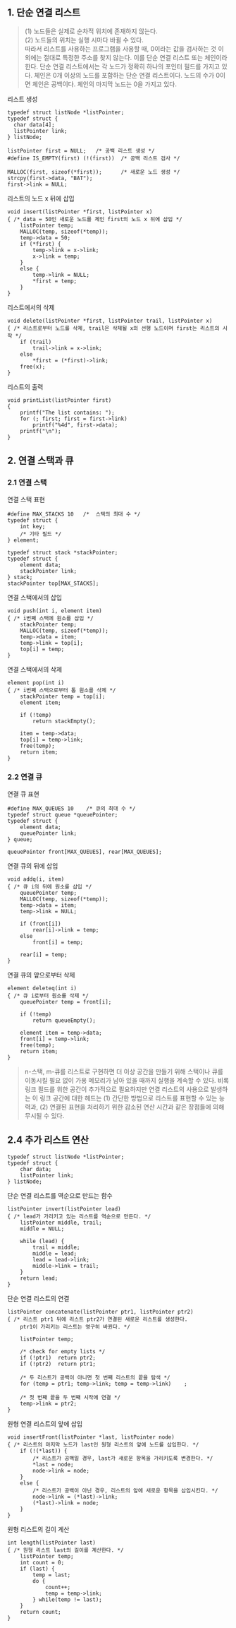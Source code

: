 ## 1. 단순 연결 리스트

> (1) 노드들은 실제로 순차적 위치에 존재하지 않는다.  
  (2) 노드들의 위치는 실행 시마다 바뀔 수 있다.  
  따라서 리스트를 사용하는 프로그램을 사용할 때, 0이라는 값을 검사하는 것 이외에는 절대로 특정한 주소를 찾지 않는다. 이를 단순 연결 리스트 또는 체인이라 한다. 단순 연결 리스트에서는 각 노드가 정확히 하나의 포인터 필드를 가지고 있다. 체인은 0개 이상의 노드를 포함하는 단순 연결 리스트이다. 노드의 수가 0이면 체인은 공백이다. 체인의 마지막 노드는 0을 가지고 있다.


리스트 생성  
```
typedef struct listNode *listPointer;
typedef struct {
  char data[4];
  listPointer link;
} listNode;

listPointer first = NULL;   /* 공백 리스트 생성 */
#define IS_EMPTY(first) (!(first))  /* 공백 리스트 검사 */

MALLOC(first, sizeof(*first));      /* 새로운 노드 생성 */
strcpy(first->data, "BAT");
first->link = NULL;
```

리스트의 노드 x 뒤에 삽입
```
void insert(listPointer *first, listPointer x)
{ /* data = 50인 새로운 노드를 체인 first의 노드 x 뒤에 삽입 */
    listPointer temp;
    MALLOC(temp, sizeof(*temp));
    temp->data = 50;
    if (*first) {
        temp->link = x->link;
        x->link = temp;
    }
    else {
        temp->link = NULL;
        *first = temp;
    }
}
```

리스트에서의 삭제  
```
void delete(listPointer *first, listPointer trail, listPointer x)
{ /* 리스트로부터 노드를 삭제, trail은 삭제될 x의 선행 노드이며 first는 리스트의 시작 */
    if (trail)
        trail->link = x->link;
    else
        *first = (*first)->link;
    free(x);
}
```

리스트의 출력
```
void printList(listPointer first)
{
    printf("The list contains: ");
    for (; first; first = first->link)
        printf("%4d", first->data);
    printf("\n");
}
```

## 2. 연결 스택과 큐

### 2.1 연결 스택
연결 스택 표현
```
#define MAX_STACKS 10   /*  스택의 최대 수 */
typedef struct {
    int key;
    /* 기타 필드 */
} element;

typedef struct stack *stackPointer;
typedef struct {
    element data;
    stackPointer link;
} stack;
stackPointer top[MAX_STACKS];
```

연결 스택에서의 삽입
```
void push(int i, element item)
{ /* i번째 스택에 원소를 삽입 */
    stackPointer temp;
    MALLOC(temp, sizeof(*temp));
    temp->data = item;
    temp->link = top[i];
    top[i] = temp;
}
```

연결 스택에서의 삭제
```
element pop(int i)
{ /* i번째 스택으로부터 톱 원소를 삭제 */
    stackPointer temp = top[i];
    element item;

    if (!temp)
        return stackEmpty();

    item = temp->data;
    top[i] = temp->link;
    free(temp);
    return item;
}
```

### 2.2 연결 큐
연결 큐 표현
```
#define MAX_QUEUES 10    /* 큐의 최대 수 */
typedef struct queue *queuePointer;
typedef struct {
    element data;
    queuePointer link;
} queue;

queuePointer front[MAX_QUEUES], rear[MAX_QUEUES];
```

연결 큐의 뒤에 삽입
```
void addq(i, item)
{ /* 큐 i의 뒤에 원소를 삽입 */
    queuePointer temp;
    MALLOC(temp, sizeof(*temp));
    temp->data = item;
    temp->link = NULL;

    if (front[i])
        rear[i]->link = temp;
    else
        front[i] = temp;

    rear[i] = temp;
}
```

연결 큐의 앞으로부터 삭제
```
element deleteq(int i)
{ /* 큐 i로부터 원소를 삭제 */
    queuePointer temp = front[i];

    if (!temp)
        return queueEmpty();

    element item = temp->data;
    front[i] = temp->link;
    free(temp);
    return item;
}
```

> n-스택, m-큐를 리스트로 구현하면 더 이상 공간을 만들기 위해 스택이나 큐를 이동시킬 필요 없이 가용 메모리가 남아 있을 때까지 실행을 계속할 수 있다. 비록 링크 필드를 위한 공간이 추가적으로 필요하지만 연결 리스트의 사용으로 발생하는 이 링크 공간에 대한 헤드는 (1) 간단한 방법으로 리스트를 표현할 수 있는 능력과, (2) 연결된 표현을 처리하기 위한 감소된 연산 시간과 같은 장점들에 의해 무시될 수 있다.

## 2.4 추가 리스트 연산

```
typedef struct listNode *listPointer;
typedef struct {
    char data;
    listPointer link;
} listNode;
```

단순 연결 리스트를 역순으로 만드는 함수
```
listPointer invert(listPointer lead)
{ /* lead가 가리키고 있는 리스트를 역순으로 만든다. */
    listPointer middle, trail;
    middle = NULL;

    while (lead) {
        trail = middle;
        middle = lead;
        lead = lead->link;
        middle->link = trail;
    }
    return lead;
}
```

단순 연결 리스트의 연결
```
listPointer concatenate(listPointer ptr1, listPointer ptr2)
{ /* 리스트 ptr1 뒤에 리스트 ptr2가 연결된 새로운 리스트를 생성한다.
    ptr1이 가리키는 리스트는 영구히 바뀐다. */

    listPointer temp;

    /* check for empty lists */
    if (!ptr1)  return ptr2;
    if (!ptr2)  return ptr1;

    /* 두 리스트가 공백이 아니면 첫 번째 리스트의 끝을 탐색 */
    for (temp = ptr1; temp->link; temp = temp->link)    ;

    /* 첫 번째 끝을 두 번째 시작에 연결 */
    temp->link = ptr2;
}
```

원형 연결 리스트의 앞에 삽입
```
void insertFront(listPointer *last, listPointer node)
{ /* 리스트의 마지막 노드가 last인 원형 리스트의 앞에 노드를 삽입한다. */
    if (!(*last)) {
        /* 리스트가 공백일 경우, last가 새로운 항목을 가리키도록 변경한다. */
        *last = node;
        node->link = node;
    }
    else {
        /* 리스트가 공백이 아닌 경우, 리스트의 앞에 새로운 항목을 삽입시킨다. */
        node->link = (*last)->link;
        (*last)->link = node;
    }
}
```

원형 리스트의 길이 계산
```
int length(listPointer last)
{ /* 원형 리스트 last의 길이를 계산한다. */
    listPointer temp;
    int count = 0;
    if (last) {
        temp = last;
        do {
            count++;
            temp = temp->link;
        } while(temp != last);
    }
    return count;
}
```
